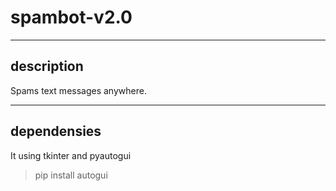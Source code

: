 # spambot-v2.0
____
## description

Spams text messages anywhere.

____
## dependensies
It using tkinter and pyautogui
> pip install autogui
